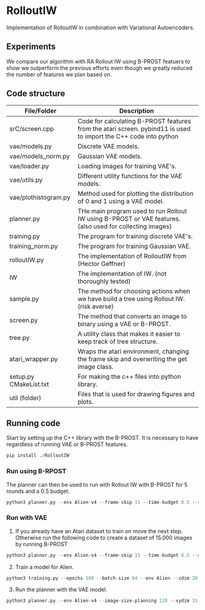 # RolloutIW

Implementation of RolloutIW in combination with Variational Autoencoders.

## Experiments

We compare our algorithm with RA Rollout IW using B-PROST featuers to show we outperform the previous efforts even though we greatly reduced the number of features we plan based on.

## Code structure
|File/Folder    | Description             |
|--------------|--------------------------|
|srC/screen.cpp|Code for calculating B-PROST features from the atari screen. pybind11 is used to import the C++ code into python|
|vae/models.py | Discrete VAE models.|
|vae/models_norm.py | Gaussian VAE models.|
| vae/loader.py | Loading images for training VAE's. |
| vae/utils.py | Different utility functions for the VAE models.|
| vae/plothistogram.py | Method used for plotting the distribution of 0 and 1 using a VAE model. |
| planner.py | THe main program used to run Rollout IW using B-PROST or VAE features. (also used for collecting images)|
| training.py | The program for training discrete VAE's.|
| training_norm.py | The program for training Gaussian VAE.|
| rolloutIW.py | The implementation of RolloutIW from (Hector Geffner) |
| IW | The implementation of IW. (not thoroughly tested) |
| sample.py | The method for choosing actions when we have build a tree using Rollout IW. (risk averse) |
| screen.py | The method that converts an image to binary using a VAE or B-PROST. |
| tree.py | A utility class that makes it easier to keep track of tree structure. |
| atari_wrapper.py | Wraps the atari environment, changing the frame skip and overwriting the get image class. |
| setup.py CMakeList.txt | For making the c++ files into python library. |
| util (folder) | Files that is used for drawing figures and plots. |


## Running code

Start by setting up the C++ library with the B-PROST. It is necessary to have regardless of running VAE or B-PROST features.

```python
pip install ./RolloutIW
```

### Run using B-RPOST

The planner can then be used to run with Rollout IW with B-PROST for 5 rounds and a 0.5 budget.

```python
python3 planner.py --env Alien-v4 --frame-skip 15 --time-budget 0.5 --round 5
```


### Run with VAE

1. If you already have an Atari dataset to train on move the next step. Otherwise run the following code to create a dataset of 15.000 images by running B-PROST

```python
python3 planner.py --env Alien-v4 --frame-skip 15 --time-budget 0.5 --save-images True
```

2. Train a model for Alien.

```python
python3 training.py --epochs 100 --batch-size 64 --env Alien --zdim 20 --sigma 1 --beta 0.0001 --image-training-size 128 --temp 0.5 --file-naming color_images --loss BCE --kernel-size 15 --seed 1
```

3. Run the planner with the VAE model.

```python
python3 planner.py --env Alien-v4 --image-size-planning 128 --xydim 15 --model-name {path to model} --test-round-of-model True --features model --zdim 20 --time-budget 0.5 --rounds-to-run 5
```

